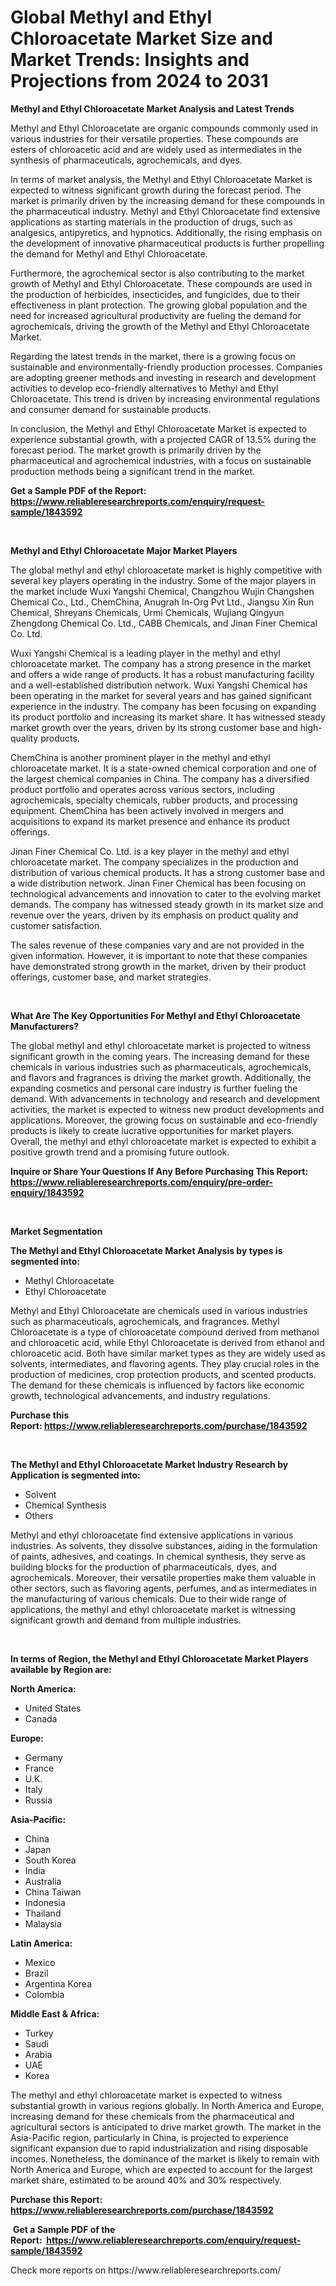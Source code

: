 <p><h1>Global Methyl and Ethyl Chloroacetate Market Size and Market Trends: Insights and Projections from 2024 to 2031</h1></p><p><strong>Methyl and Ethyl Chloroacetate Market Analysis and Latest Trends</strong></p>
<p><p>Methyl and Ethyl Chloroacetate are organic compounds commonly used in various industries for their versatile properties. These compounds are esters of chloroacetic acid and are widely used as intermediates in the synthesis of pharmaceuticals, agrochemicals, and dyes.</p><p>In terms of market analysis, the Methyl and Ethyl Chloroacetate Market is expected to witness significant growth during the forecast period. The market is primarily driven by the increasing demand for these compounds in the pharmaceutical industry. Methyl and Ethyl Chloroacetate find extensive applications as starting materials in the production of drugs, such as analgesics, antipyretics, and hypnotics. Additionally, the rising emphasis on the development of innovative pharmaceutical products is further propelling the demand for Methyl and Ethyl Chloroacetate.</p><p>Furthermore, the agrochemical sector is also contributing to the market growth of Methyl and Ethyl Chloroacetate. These compounds are used in the production of herbicides, insecticides, and fungicides, due to their effectiveness in plant protection. The growing global population and the need for increased agricultural productivity are fueling the demand for agrochemicals, driving the growth of the Methyl and Ethyl Chloroacetate Market.</p><p>Regarding the latest trends in the market, there is a growing focus on sustainable and environmentally-friendly production processes. Companies are adopting greener methods and investing in research and development activities to develop eco-friendly alternatives to Methyl and Ethyl Chloroacetate. This trend is driven by increasing environmental regulations and consumer demand for sustainable products.</p><p>In conclusion, the Methyl and Ethyl Chloroacetate Market is expected to experience substantial growth, with a projected CAGR of 13.5% during the forecast period. The market growth is primarily driven by the pharmaceutical and agrochemical industries, with a focus on sustainable production methods being a significant trend in the market.</p></p>
<p><strong>Get a Sample PDF of the Report:&nbsp; <a href="https://www.reliableresearchreports.com/enquiry/request-sample/1843592">https://www.reliableresearchreports.com/enquiry/request-sample/1843592</a></strong></p>
<p>&nbsp;</p>
<p><strong>Methyl and Ethyl Chloroacetate Major Market Players</strong></p>
<p><p>The global methyl and ethyl chloroacetate market is highly competitive with several key players operating in the industry. Some of the major players in the market include Wuxi Yangshi Chemical, Changzhou Wujin Changshen Chemical Co., Ltd., ChemChina, Anugrah In-Org Pvt Ltd., Jiangsu Xin Run Chemical, Shreyans Chemicals, Urmi Chemicals, Wujiang Qingyun Zhengdong Chemical Co. Ltd., CABB Chemicals, and Jinan Finer Chemical Co. Ltd.</p><p>Wuxi Yangshi Chemical is a leading player in the methyl and ethyl chloroacetate market. The company has a strong presence in the market and offers a wide range of products. It has a robust manufacturing facility and a well-established distribution network. Wuxi Yangshi Chemical has been operating in the market for several years and has gained significant experience in the industry. The company has been focusing on expanding its product portfolio and increasing its market share. It has witnessed steady market growth over the years, driven by its strong customer base and high-quality products.</p><p>ChemChina is another prominent player in the methyl and ethyl chloroacetate market. It is a state-owned chemical corporation and one of the largest chemical companies in China. The company has a diversified product portfolio and operates across various sectors, including agrochemicals, specialty chemicals, rubber products, and processing equipment. ChemChina has been actively involved in mergers and acquisitions to expand its market presence and enhance its product offerings.</p><p>Jinan Finer Chemical Co. Ltd. is a key player in the methyl and ethyl chloroacetate market. The company specializes in the production and distribution of various chemical products. It has a strong customer base and a wide distribution network. Jinan Finer Chemical has been focusing on technological advancements and innovation to cater to the evolving market demands. The company has witnessed steady growth in its market size and revenue over the years, driven by its emphasis on product quality and customer satisfaction.</p><p>The sales revenue of these companies vary and are not provided in the given information. However, it is important to note that these companies have demonstrated strong growth in the market, driven by their product offerings, customer base, and market strategies.</p></p>
<p>&nbsp;</p>
<p><strong>What Are The Key Opportunities For Methyl and Ethyl Chloroacetate Manufacturers?</strong></p>
<p><p>The global methyl and ethyl chloroacetate market is projected to witness significant growth in the coming years. The increasing demand for these chemicals in various industries such as pharmaceuticals, agrochemicals, and flavors and fragrances is driving the market growth. Additionally, the expanding cosmetics and personal care industry is further fueling the demand. With advancements in technology and research and development activities, the market is expected to witness new product developments and applications. Moreover, the growing focus on sustainable and eco-friendly products is likely to create lucrative opportunities for market players. Overall, the methyl and ethyl chloroacetate market is expected to exhibit a positive growth trend and a promising future outlook.</p></p>
<p><strong>Inquire or Share Your Questions If Any Before Purchasing This Report: <a href="https://www.reliableresearchreports.com/enquiry/pre-order-enquiry/1843592">https://www.reliableresearchreports.com/enquiry/pre-order-enquiry/1843592</a></strong></p>
<p>&nbsp;</p>
<p><strong>Market Segmentation</strong></p>
<p><strong>The Methyl and Ethyl Chloroacetate Market Analysis by types is segmented into:</strong></p>
<p><ul><li>Methyl Chloroacetate</li><li>Ethyl Chloroacetate</li></ul></p>
<p><p>Methyl and Ethyl Chloroacetate are chemicals used in various industries such as pharmaceuticals, agrochemicals, and fragrances. Methyl Chloroacetate is a type of chloroacetate compound derived from methanol and chloroacetic acid, while Ethyl Chloroacetate is derived from ethanol and chloroacetic acid. Both have similar market types as they are widely used as solvents, intermediates, and flavoring agents. They play crucial roles in the production of medicines, crop protection products, and scented products. The demand for these chemicals is influenced by factors like economic growth, technological advancements, and industry regulations.</p></p>
<p><strong>Purchase this Report:&nbsp;<a href="https://www.reliableresearchreports.com/purchase/1843592">https://www.reliableresearchreports.com/purchase/1843592</a></strong></p>
<p>&nbsp;</p>
<p><strong>The Methyl and Ethyl Chloroacetate Market Industry Research by Application is segmented into:</strong></p>
<p><ul><li>Solvent</li><li>Chemical Synthesis</li><li>Others</li></ul></p>
<p><p>Methyl and ethyl chloroacetate find extensive applications in various industries. As solvents, they dissolve substances, aiding in the formulation of paints, adhesives, and coatings. In chemical synthesis, they serve as building blocks for the production of pharmaceuticals, dyes, and agrochemicals. Moreover, their versatile properties make them valuable in other sectors, such as flavoring agents, perfumes, and as intermediates in the manufacturing of various chemicals. Due to their wide range of applications, the methyl and ethyl chloroacetate market is witnessing significant growth and demand from multiple industries.</p></p>
<p>&nbsp;</p>
<p><strong>In terms of Region, the Methyl and Ethyl Chloroacetate Market Players available by Region are:</strong></p>
<p>
    <p> <strong> North America: </strong>
        <ul>
            <li>United States</li>
            <li>Canada</li>
        </ul>
        </p> 
    <p> <strong> Europe: </strong>
        <ul>
            <li>Germany</li>
            <li>France</li>
            <li>U.K.</li>
            <li>Italy</li>
            <li>Russia</li>
        </ul>
        </p> 
    <p> <strong> Asia-Pacific: </strong>
        <ul>
            <li>China</li>
            <li>Japan</li>
            <li>South Korea</li>
            <li>India</li>
            <li>Australia</li>
            <li>China Taiwan</li>
            <li>Indonesia</li>
            <li>Thailand</li>
            <li>Malaysia</li>
        </ul>
        </p> 
    <p> <strong> Latin America: </strong>
        <ul>
            <li>Mexico</li>
            <li>Brazil</li>
            <li>Argentina Korea</li>
            <li>Colombia</li>
        </ul>
        </p> 
    <p> <strong> Middle East & Africa: </strong>
        <ul>
            <li>Turkey</li>
            <li>Saudi</li>
            <li>Arabia</li>
            <li>UAE</li>
            <li>Korea</li>
        </ul>
    </p>
    </p>
<p><p>The methyl and ethyl chloroacetate market is expected to witness substantial growth in various regions globally. In North America and Europe, increasing demand for these chemicals from the pharmaceutical and agricultural sectors is anticipated to drive market growth. The market in the Asia-Pacific region, particularly in China, is projected to experience significant expansion due to rapid industrialization and rising disposable incomes. Nonetheless, the dominance of the market is likely to remain with North America and Europe, which are expected to account for the largest market share, estimated to be around 40% and 30% respectively.</p></p>
<p><strong>Purchase this Report: <a href="https://www.reliableresearchreports.com/purchase/1843592">https://www.reliableresearchreports.com/purchase/1843592</a></strong></p>
<p>&nbsp;<strong>Get a Sample PDF of the Report:&nbsp;&nbsp;<a href="https://www.reliableresearchreports.com/enquiry/request-sample/1843592">https://www.reliableresearchreports.com/enquiry/request-sample/1843592</a></strong></p>
<p><strong></strong></p>
<p>Check more reports on https://www.reliableresearchreports.com/</p>